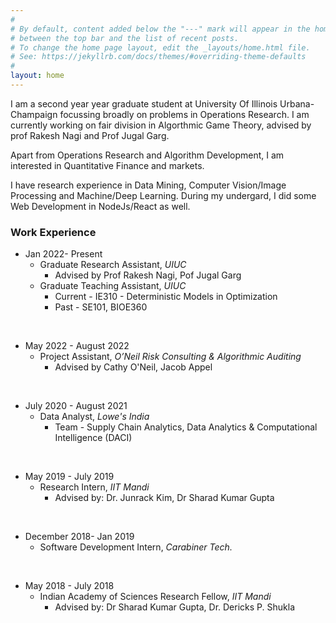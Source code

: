 ```yaml
---
#
# By default, content added below the "---" mark will appear in the home page
# between the top bar and the list of recent posts.
# To change the home page layout, edit the _layouts/home.html file.
# See: https://jekyllrb.com/docs/themes/#overriding-theme-defaults
#
layout: home
---
```


I am a second year year graduate student at University Of Illinois Urbana-Champaign focussing broadly on problems in Operations Research. I am currently working on fair division in Algorthmic Game Theory, advised by prof Rakesh Nagi and Prof Jugal Garg.

Apart from Operations Research and Algorithm Development, I am interested in Quantitative Finance and markets.

I have research experience in Data Mining, Computer Vision/Image Processing and Machine/Deep Learning. During my undergard, I did some Web Development in NodeJs/React as well.

### Work Experience

- Jan 2022- Present
    - Graduate Research Assistant, *UIUC*
        - Advised by Prof Rakesh Nagi, Pof Jugal Garg
    - Graduate Teaching Assistant, *UIUC*
        - Current - IE310 - Deterministic Models in Optimization
        - Past - SE101, BIOE360 
<br>

- May 2022 - August 2022
    - Project Assistant, *O’Neil Risk Consulting & Algorithmic Auditing*
        - Advised by Cathy O'Neil, Jacob Appel
<br>

- July 2020 - August 2021
    - Data Analyst, *Lowe's India*
        - Team - Supply Chain Analytics, Data Analytics & Computational Intelligence (DACI) 
<br>

- May 2019 - July 2019
    - Research Intern, *IIT Mandi*
        - Advised by:  Dr. Junrack Kim, Dr Sharad Kumar Gupta 
<br>

- December 2018- Jan 2019
    - Software Development Intern, *Carabiner Tech.*
<br>

- May 2018 - July 2018
    - Indian Academy of Sciences Research Fellow, *IIT Mandi*
        - Advised by: Dr Sharad Kumar Gupta, Dr. Dericks P. Shukla


    

